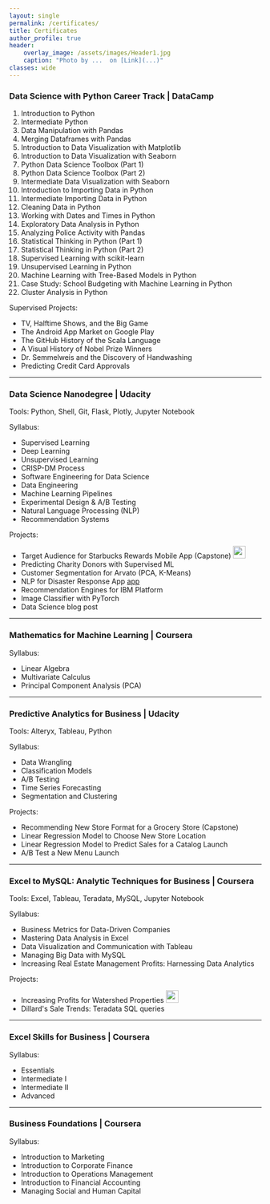 ```yaml
---
layout: single
permalink: /certificates/
title: Certificates
author_profile: true
header:
    overlay_image: /assets/images/Header1.jpg
    caption: "Photo by ...  on [Link](...)"
classes: wide
---
```


### Data Science with Python Career Track | DataCamp [<i class="fas fa-award fa-3x"></i>](https://www.datacamp.com/statement-of-accomplishment/track/1b9e46a944246b41ce8d6f767b71c7a699beb574)
 1. Introduction to Python [<i class="fas fa-award"></i>](https://www.datacamp.com/statement-of-accomplishment/course/3b4578479f7d0327ca75e98408a0eac880a2bc1d)
 2. Intermediate Python [<i class="fas fa-award"></i>](https://www.datacamp.com/statement-of-accomplishment/course/cfca98d47c68ae7d1026c7b862c76ad35fbaf5eb)
 3. Data Manipulation with Pandas [<i class="fas fa-award"></i>](https://www.datacamp.com/statement-of-accomplishment/course/6ab39fb4e1ef7d9a96a3248251fad3d3cc6ce02c)
 4. Merging Dataframes with Pandas [<i class="fas fa-award"></i>](https://www.datacamp.com/statement-of-accomplishment/course/d64cd347b219f1310bb6755ec5fe0db5c1b29114)
 5. Introduction to Data Visualization with Matplotlib [<i class="fas fa-award"></i>](https://www.datacamp.com/statement-of-accomplishment/course/b1f134347efebd5a220f7afb82a5a82490ebc8d9)
 6. Introduction to Data Visualization with Seaborn [<i class="fas fa-award"></i>](https://www.datacamp.com/statement-of-accomplishment/course/c7a9ddf2f0652b8230f5e9c453094e41151b8d4c)
 7. Python Data Science Toolbox (Part 1) [<i class="fas fa-award"></i>](https://www.datacamp.com/statement-of-accomplishment/course/269f669084e9caf23c597063f4c29c2ecb34fc44)
 8. Python Data Science Toolbox (Part 2) [<i class="fas fa-award"></i>](https://www.datacamp.com/statement-of-accomplishment/course/588271a51788f4c070dea3ba01c10a1cbafe45de)
 9. Intermediate Data Visualization with Seaborn [<i class="fas fa-award"></i>](https://www.datacamp.com/statement-of-accomplishment/course/7ba4be244bdab58eed37bdd45ea4e8c7671d4a0e)
 10. Introduction to Importing Data in Python [<i class="fas fa-award"></i>](https://www.datacamp.com/statement-of-accomplishment/course/b10ff253766bffa307fe687dafd18b38c5266eb0)
 11. Intermediate Importing Data in Python [<i class="fas fa-award"></i>](https://www.datacamp.com/statement-of-accomplishment/course/7372bc84af46d7a4132b733486034ac6fa034577)
 12. Cleaning Data in Python [<i class="fas fa-award"></i>](https://www.datacamp.com/statement-of-accomplishment/course/4aa928ca3f33c0906a448c3ceda7c6b847f5a1dc)
 13. Working with Dates and Times in Python [<i class="fas fa-award"></i>](https://www.datacamp.com/statement-of-accomplishment/course/e3482fe47651770d165384b015d6b16c979f6889)
 14. Exploratory Data Analysis in Python [<i class="fas fa-award"></i>](https://www.datacamp.com/statement-of-accomplishment/course/8ff05a1fe3163224ec4810c497500ed8d850ece4)
 15. Analyzing Police Activity with Pandas [<i class="fas fa-award"></i>](https://www.datacamp.com/statement-of-accomplishment/course/cb6e173c3a23baf486cc742019c9d2ed0f1b96db)
 16. Statistical Thinking in Python (Part 1) [<i class="fas fa-award"></i>](https://www.datacamp.com/statement-of-accomplishment/course/211fac2cb03bf97bcb1a3634e0fab7f5e0d3b9b6)
 17. Statistical Thinking in Python (Part 2) [<i class="fas fa-award"></i>](https://www.datacamp.com/statement-of-accomplishment/course/a0c325a9fe3607f8f07c9b3666dde6e3468639da)
 18. Supervised Learning with scikit-learn [<i class="fas fa-award"></i>](https://www.datacamp.com/statement-of-accomplishment/course/32d2658974a0196f59699eaaea20ff2e12353365)
 19. Unsupervised Learning in Python [<i class="fas fa-award"></i>](https://www.datacamp.com/statement-of-accomplishment/course/38f3ceb188c9da991bb8cf9ff365c9fbc0479b9c)
 20. Machine Learning with Tree-Based Models in Python [<i class="fas fa-award"></i>](https://www.datacamp.com/statement-of-accomplishment/course/14e7f3aba31121d608d4b364f0cf12f435e5168a)
 21. Case Study: School Budgeting with Machine Learning in Python [<i class="fas fa-award"></i>](https://www.datacamp.com/statement-of-accomplishment/course/8b8d0dde0fc5ac5315ce7c0ca2414cd20823af23)
 22. Cluster Analysis in Python [<i class="fas fa-award"></i>](https://www.datacamp.com/statement-of-accomplishment/course/81dfdd7effc1fbbf4d26b2dd3caa0140fa9ab599)

 Supervised Projects:
 - TV, Halftime Shows, and the Big Game
 - The Android App Market on Google Play
 - The GitHub History of the Scala Language
 - A Visual History of Nobel Prize Winners
 - Dr. Semmelweis and the Discovery of Handwashing
 - Predicting Credit Card Approvals

----------------------------------------

### <a name="Data-Science"></a>Data Science Nanodegree | Udacity [<i class="fas fa-link" aria-hidden="true"></i>](https://graduation.udacity.com/confirm/NK2275JF)
Tools: Python, Shell, Git, Flask, Plotly, Jupyter Notebook

Syllabus: [<i class="fas fa-paperclip"></i>](https://s3-us-west-2.amazonaws.com/udacity-printer/production/syllabus/syllabus-nd025-1.0.0-en-us.pdf)  
 - Supervised Learning
 - Deep Learning
 - Unsupervised Learning
 - CRISP-DM Process
 - Software Engineering for Data Science
 - Data Engineering
 - Machine Learning Pipelines
 - Experimental Design & A/B Testing
 - Natural Language Processing (NLP)
 - Recommendation Systems       

Projects:
- Target Audience for Starbucks Rewards Mobile App (Capstone) [<i class="fab fa-fw fa-github" aria-hidden="true"></i>](https://github.com/k-bosko/Starbucks_rewards) [<i class="fas fa-blog" aria-hidden="true"></i>](/Starbucks-Rewards-Program/) [<img src="{{ site.url }}{{ site.baseurl }}/assets/images/icons/ppt2.png" height="25" width="25" alt="">](/assets/docs/reports/kbosko-data-science-starbucks-capstone.pdf)
- Predicting Charity Donors with Supervised ML [<i class="fab fa-fw fa-github" aria-hidden="true"></i>](https://github.com/k-bosko/finding_donors)
- Customer Segmentation for Arvato (PCA, K-Means) [<i class="fab fa-fw fa-github" aria-hidden="true"></i>](https://github.com/k-bosko/customer_segmentation)
- NLP for Disaster Response App [<i class="fab fa-fw fa-github" aria-hidden="true"></i>](https://github.com/k-bosko/disaster_response) [app](https://disaster-reponse-api.herokuapp.com)
- Recommendation Engines for IBM Platform [<i class="fab fa-fw fa-github" aria-hidden="true"></i>](https://github.com/k-bosko/recommendations_IBM)
- Image Classifier with PyTorch [<i class="fab fa-fw fa-github" aria-hidden="true"></i>](https://github.com/k-bosko/image_classifier)
- Data Science blog post [<i class="fab fa-fw fa-github" aria-hidden="true"></i>](https://github.com/k-bosko/insight_fellows) [<i class="fas fa-blog" aria-hidden="true"></i>](/Insight-Data-Science-Fellows/)



----------------------------------------

### <a name="Math-for-ML"></a>Mathematics for Machine Learning | Coursera [<i class="fas fa-link" aria-hidden="true"></i>](https://www.coursera.org/account/accomplishments/specialization/CLR3C392PVWD)
Syllabus: [<i class="fas fa-paperclip"></i>](https://www.coursera.org/specializations/mathematics-machine-learning)
- Linear Algebra [<i class="fas fa-link" aria-hidden="true"></i>](https://www.coursera.org/account/accomplishments/records/HMR2TSNAYX3F)
- Multivariate Calculus [<i class="fas fa-link" aria-hidden="true"></i>](https://www.coursera.org/account/accomplishments/records/WYU2B7Y86Z7X)
- Principal Component Analysis (PCA) [<i class="fas fa-link" aria-hidden="true"></i>](https://www.coursera.org/account/accomplishments/records/7NWF72UG5KL4)


----------------------------------------
### <a name="Predictive-Analytics"></a>Predictive Analytics for Business | Udacity  [<i class="fas fa-link" aria-hidden="true"></i>](https://graduation.udacity.com/confirm/GDRHK39M)
Tools: Alteryx, Tableau, Python

Syllabus: [<i class="fas fa-paperclip"></i>](https://d20vrrgs8k4bvw.cloudfront.net/documents/en-US/Predictive+Analytics+for+Business+Nanodegree+Syllabus.pdf)
 - Data Wrangling
 - Classification Models
 - A/B Testing
 - Time Series Forecasting
 - Segmentation and Clustering

 Projects:
  - Recommending New Store Format for a Grocery Store (Capstone) [<i class="fas fa-chart-line"></i>](https://public.tableau.com/profile/katerina.bosko#!/vizhome/AllocatingGroceryStorestoSegmentsandForecastingProduceSales/Dashboard3) [<i class="far fa-file-pdf" aria-hidden="true"></i>](/assets/docs/reports/kbosko-predictive-analytics-capstone.pdf)
  - Linear Regression Model to Choose New Store Location [<i class="fab fa-fw fa-github" aria-hidden="true"></i>](https://github.com/k-bosko/new_store_location) [<i class="far fa-file-pdf" aria-hidden="true"></i>](/assets/docs/reports/kbosko-predictive-analytics-new-store-location.pdf)
  - Linear Regression Model to Predict Sales for a Catalog Launch [<i class="fab fa-fw fa-github" aria-hidden="true"></i>](https://github.com/k-bosko/predicting_catalog_demand) [<i class="far fa-file-pdf" aria-hidden="true"></i>](/assets/docs/reports/kbosko-predictive-analytics-catalog.pdf)
  - A/B Test a New Menu Launch [<i class="far fa-file-pdf" aria-hidden="true"></i>](/assets/docs/reports/kbosko-predictive-analytics-ab-test.pdf)

----------------------------------------

### <a name="Excel-to-MySQL"></a>Excel to MySQL: Analytic Techniques for Business | Coursera [<i class="fas fa-link" aria-hidden="true"></i>](https://www.coursera.org/account/accomplishments/specialization/AEE26XQ29CD5)
Tools: Excel, Tableau, Teradata, MySQL, Jupyter Notebook

Syllabus: [<i class="fas fa-paperclip"></i>](https://www.coursera.org/specializations/excel-mysql)
 - Business Metrics for Data-Driven Companies [<i class="fas fa-link" aria-hidden="true"></i>](https://www.coursera.org/account/accomplishments/records/D9XE4KYLU9V2)
 - Mastering Data Analysis in Excel [<i class="fas fa-link" aria-hidden="true"></i>](https://www.coursera.org/account/accomplishments/records/8QK9BQ3Y6ZQS)
 - Data Visualization and Communication with Tableau [<i class="fas fa-link" aria-hidden="true"></i>](https://www.coursera.org/account/accomplishments/records/KDT78YHZEHVL)
 - Managing Big Data with MySQL [<i class="fas fa-link" aria-hidden="true"></i>](https://www.coursera.org/account/accomplishments/records/H69WSK9HZZ2V)
 - Increasing Real Estate Management Profits: Harnessing Data Analytics [<i class="fas fa-link" aria-hidden="true"></i>](https://www.coursera.org/account/accomplishments/records/B9ANNHF2TLMZ)


Projects:
 - Increasing Profits for Watershed Properties [<i class="fas fa-chart-line"></i>](https://public.tableau.com/profile/katerina.bosko#!/vizhome/Bosko_dashboardforWatershedproperties/FinalDashboard) [<img src="{{ site.url }}{{ site.baseurl }}/assets/images/icons/ppt2.png" height="25" width="25" alt="">](/assets/docs/reports/kbosko-excel-to-mysql-capstone-presentation.pdf) [<i class="far fa-file-pdf" aria-hidden="true"></i>](/assets/docs/reports/kbosko-excel-to-mysql-capstone-report.pdf)
 - Dillard's Sale Trends: Teradata SQL queries [<i class="far fa-file-pdf" aria-hidden="true"></i>](/assets/docs/reports/kbosko-excel-to-mysql-Teradata-queries.pdf)



----------------------------------------

### <a name="Excel"></a>Excel Skills for Business | Coursera [<i class="fas fa-link" aria-hidden="true"></i>](https://www.coursera.org/account/accomplishments/specialization/FZ4C9RHTRZJT)
Syllabus: [<i class="fas fa-paperclip"></i>](https://www.coursera.org/specializations/excel)
 - Essentials [<i class="fas fa-link" aria-hidden="true"></i>](https://www.coursera.org/account/accomplishments/records/L8E2H3YV3TK2)
 - Intermediate I [<i class="fas fa-link" aria-hidden="true"></i>](https://www.coursera.org/account/accomplishments/records/MRTLVQAXSXVP)
 - Intermediate II [<i class="fas fa-link" aria-hidden="true"></i>](https://www.coursera.org/account/accomplishments/records/MRTLVQAXSXVP)
 - Advanced [<i class="fas fa-link" aria-hidden="true"></i>](https://www.coursera.org/account/accomplishments/records/F6A3ADUY2KLL)


----------------------------------------

### <a name="Business-Foundations"></a>Business Foundations | Coursera
Syllabus: [<i class="fas fa-paperclip"></i>](https://www.coursera.org/specializations/wharton-business-foundations)
 - Introduction to Marketing [<i class="fas fa-link" aria-hidden="true"></i>](https://www.coursera.org/account/accomplishments/records/TGEZ6ZE34CN7)
 - Introduction to Corporate Finance [<i class="fas fa-link" aria-hidden="true"></i>](https://www.coursera.org/account/accomplishments/records/DE3NQX93ZCJ2)
- Introduction to Operations Management [<i class="fas fa-link" aria-hidden="true"></i>](https://www.coursera.org/account/accomplishments/records/BGJX6R478WA6)
 - Introduction to Financial Accounting [<i class="fas fa-link" aria-hidden="true"></i>](https://www.coursera.org/account/accomplishments/records/6VPP8T5N5VXP)
 -  Managing Social and Human Capital [<i class="fas fa-link" aria-hidden="true"></i>](https://www.coursera.org/account/accomplishments/records/RKQ4TPMN9NDY)
